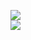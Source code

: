 [![](https://img.shields.io/badge/Made%20With-Github%20Spray-lightgrey.svg?style=for-the-badge&logo=github)](https://github.com/Annihil/github-spray#2305)  
[![](https://i.imgur.com/2DrTn0Z.gif)](https://github.com/Annihil/github-spray)